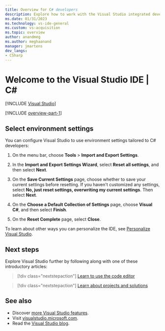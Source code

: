 ```yaml
---
title: Overview for C# developers
description: Explore how to work with the Visual Studio integrated development environment (IDE) to edit, debug, and build code, and then publish an app as a C# developer.
ms.date: 01/31/2023
ms.technology: vs-ide-general
ms.custom: vs-acquisition
ms.topic: overview
author: anandmeg
ms.author: meghaanand
manager: jmartens
dev_langs:
- CSharp
---
```

# Welcome to the Visual Studio IDE | C\#

 [!INCLUDE [Visual Studio](~/includes/applies-to-version/vs-windows-only.md)]

[!INCLUDE [overview-part-1](../includes/ide-overview.md)]

## Select environment settings

You can configure Visual Studio to use environment settings tailored to C# developers:

1. On the menu bar, choose **Tools** > **Import and Export Settings**.

1. In the **Import and Export Settings Wizard**, select **Reset all settings**, and then select **Next**.

1. On the **Save Current Settings** page, choose whether to save your current settings before resetting. If you haven't customized any settings, select **No, just reset settings, overwriting my current settings**. Then select **Next**.

1. On the **Choose a Default Collection of Settings** page, choose **Visual C#**, and then select **Finish**.

1. On the **Reset Complete** page, select **Close**.

To learn about other ways you can personalize the IDE, see [Personalize Visual Studio](../../ide/personalizing-the-visual-studio-ide.md).

## Next steps

Explore Visual Studio further by following along with one of these introductory articles:

> [!div class="nextstepaction"]
> [Learn to use the code editor](tutorial-editor.md)

> [!div class="nextstepaction"]
> [Learn about projects and solutions](../tutorial-projects-solutions.md)

## See also

- Discover [more Visual Studio features](../../ide/advanced-feature-overview.md).
- Visit [visualstudio.microsoft.com](https://visualstudio.microsoft.com/vs/).
- Read the [Visual Studio blog](https://devblogs.microsoft.com/visualstudio/).
